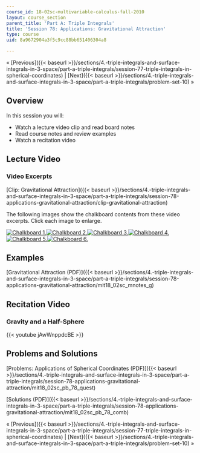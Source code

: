```yaml
---
course_id: 18-02sc-multivariable-calculus-fall-2010
layout: course_section
parent_title: 'Part A: Triple Integrals'
title: 'Session 78: Applications: Gravitational Attraction'
type: course
uid: 8a9672904a3f5c9cc88bb651406304a8

---
```


« [Previous]({{< baseurl >}}/sections/4.-triple-integrals-and-surface-integrals-in-3-space/part-a-triple-integrals/session-77-triple-integrals-in-spherical-coordinates) | [Next]({{< baseurl >}}/sections/4.-triple-integrals-and-surface-integrals-in-3-space/part-a-triple-integrals/problem-set-10) »

Overview
--------

In this session you will:

*   Watch a lecture video clip and read board notes
*   Read course notes and review examples
*   Watch a recitation video

Lecture Video
-------------

### Video Excerpts

[Clip: Gravitational Attraction]({{< baseurl >}}/sections/4.-triple-integrals-and-surface-integrals-in-3-space/part-a-triple-integrals/session-78-applications-gravitational-attraction/clip-gravitational-attraction)

The following images show the chalkboard contents from these video excerpts. Click each image to enlarge.

[![Chalkboard 1.](/coursemedia/18-02sc-multivariable-calculus-fall-2010/d75e60d7cae6da8b9ba2834e3ecf3f51_MIT18_02SC_L26Brds_13a.png)](/coursemedia/18-02sc-multivariable-calculus-fall-2010/2144906914744933e9e90d30168bbcb0_MIT18_02SC_L26Brds_13.png "Open in a new window.")[![Chalkboard 2.](/coursemedia/18-02sc-multivariable-calculus-fall-2010/4c69dd4af72901a484999cbf637a71a8_MIT18_02SC_L26Brds_14a.png)](/coursemedia/18-02sc-multivariable-calculus-fall-2010/72552cddaac0f66c43196d5aed6dd910_MIT18_02SC_L26Brds_14.png "Open in a new window.")[![Chalkboard 3.](/coursemedia/18-02sc-multivariable-calculus-fall-2010/964c9b989c7d61cf9b34f5dde93859ec_MIT18_02SC_L26Brds_15a.png)](/coursemedia/18-02sc-multivariable-calculus-fall-2010/550d7a30cf284ae1c605f184ac77a287_MIT18_02SC_L26Brds_15.png "Open in a new window.")[![Chalkboard 4.](/coursemedia/18-02sc-multivariable-calculus-fall-2010/4a893289e9ae56186fbedd7106ed7be4_MIT18_02SC_L26Brds_16a.png)](/coursemedia/18-02sc-multivariable-calculus-fall-2010/879541990cfb81655a4c28e48c69662b_MIT18_02SC_L26Brds_16.png "Open in a new window.")  
[![Chalkboard 5.](/coursemedia/18-02sc-multivariable-calculus-fall-2010/e764ac34a929573349d695d2bc69c9f8_MIT18_02SC_L26Brds_17a.png)](/coursemedia/18-02sc-multivariable-calculus-fall-2010/9728edd65c5fe689573f9ff3f4343ae7_MIT18_02SC_L26Brds_17.png "Open in a new window.")[![Chalkboard 6.](/coursemedia/18-02sc-multivariable-calculus-fall-2010/4c1ca95a6c24b7b97037639cd93de27b_MIT18_02SC_L26Brds_18a.png)](/coursemedia/18-02sc-multivariable-calculus-fall-2010/68e5caa455fe6c12780e1e216b4958c8_MIT18_02SC_L26Brds_18.png "Open in a new window.")

Examples
--------

[Gravitational Attraction (PDF)]({{< baseurl >}}/sections/4.-triple-integrals-and-surface-integrals-in-3-space/part-a-triple-integrals/session-78-applications-gravitational-attraction/mit18_02sc_mnotes_g)

Recitation Video
----------------

### Gravity and a Half-Sphere

{{< youtube jAwWnppdcBE >}}

Problems and Solutions
----------------------

[Problems: Applications of Spherical Coordinates (PDF)]({{< baseurl >}}/sections/4.-triple-integrals-and-surface-integrals-in-3-space/part-a-triple-integrals/session-78-applications-gravitational-attraction/mit18_02sc_pb_78_quest)

[Solutions (PDF)]({{< baseurl >}}/sections/4.-triple-integrals-and-surface-integrals-in-3-space/part-a-triple-integrals/session-78-applications-gravitational-attraction/mit18_02sc_pb_78_comb)

« [Previous]({{< baseurl >}}/sections/4.-triple-integrals-and-surface-integrals-in-3-space/part-a-triple-integrals/session-77-triple-integrals-in-spherical-coordinates) | [Next]({{< baseurl >}}/sections/4.-triple-integrals-and-surface-integrals-in-3-space/part-a-triple-integrals/problem-set-10) »